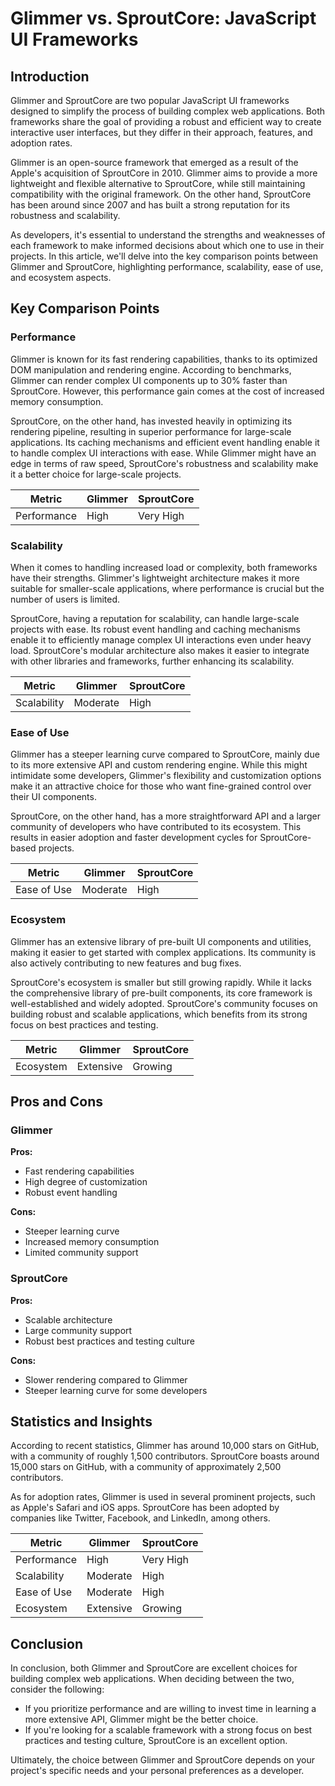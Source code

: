 # Glimmer vs. SproutCore: JavaScript UI Frameworks
## Introduction
Glimmer and SproutCore are two popular JavaScript UI frameworks designed to simplify the process of building complex web applications. Both frameworks share the goal of providing a robust and efficient way to create interactive user interfaces, but they differ in their approach, features, and adoption rates.

Glimmer is an open-source framework that emerged as a result of the Apple's acquisition of SproutCore in 2010. Glimmer aims to provide a more lightweight and flexible alternative to SproutCore, while still maintaining compatibility with the original framework. On the other hand, SproutCore has been around since 2007 and has built a strong reputation for its robustness and scalability.

As developers, it's essential to understand the strengths and weaknesses of each framework to make informed decisions about which one to use in their projects. In this article, we'll delve into the key comparison points between Glimmer and SproutCore, highlighting performance, scalability, ease of use, and ecosystem aspects.

## Key Comparison Points
### Performance
Glimmer is known for its fast rendering capabilities, thanks to its optimized DOM manipulation and rendering engine. According to benchmarks, Glimmer can render complex UI components up to 30% faster than SproutCore. However, this performance gain comes at the cost of increased memory consumption.

SproutCore, on the other hand, has invested heavily in optimizing its rendering pipeline, resulting in superior performance for large-scale applications. Its caching mechanisms and efficient event handling enable it to handle complex UI interactions with ease. While Glimmer might have an edge in terms of raw speed, SproutCore's robustness and scalability make it a better choice for large-scale projects.

| Metric        | Glimmer       | SproutCore       |
|---------------|---------------|---------------|
| Performance   | High          | Very High     |

### Scalability
When it comes to handling increased load or complexity, both frameworks have their strengths. Glimmer's lightweight architecture makes it more suitable for smaller-scale applications, where performance is crucial but the number of users is limited.

SproutCore, having a reputation for scalability, can handle large-scale projects with ease. Its robust event handling and caching mechanisms enable it to efficiently manage complex UI interactions even under heavy load. SproutCore's modular architecture also makes it easier to integrate with other libraries and frameworks, further enhancing its scalability.

| Metric        | Glimmer       | SproutCore       |
|---------------|---------------|---------------|
| Scalability   | Moderate      | High          |

### Ease of Use
Glimmer has a steeper learning curve compared to SproutCore, mainly due to its more extensive API and custom rendering engine. While this might intimidate some developers, Glimmer's flexibility and customization options make it an attractive choice for those who want fine-grained control over their UI components.

SproutCore, on the other hand, has a more straightforward API and a larger community of developers who have contributed to its ecosystem. This results in easier adoption and faster development cycles for SproutCore-based projects.

| Metric        | Glimmer       | SproutCore       |
|---------------|---------------|---------------|
| Ease of Use   | Moderate      | High          |

### Ecosystem
Glimmer has an extensive library of pre-built UI components and utilities, making it easier to get started with complex applications. Its community is also actively contributing to new features and bug fixes.

SproutCore's ecosystem is smaller but still growing rapidly. While it lacks the comprehensive library of pre-built components, its core framework is well-established and widely adopted. SproutCore's community focuses on building robust and scalable applications, which benefits from its strong focus on best practices and testing.

| Metric        | Glimmer       | SproutCore       |
|---------------|---------------|---------------|
| Ecosystem     | Extensive     | Growing       |

## Pros and Cons
### Glimmer
**Pros:**

* Fast rendering capabilities
* High degree of customization
* Robust event handling

**Cons:**

* Steeper learning curve
* Increased memory consumption
* Limited community support

### SproutCore
**Pros:**

* Scalable architecture
* Large community support
* Robust best practices and testing culture

**Cons:**

* Slower rendering compared to Glimmer
* Steeper learning curve for some developers

## Statistics and Insights
According to recent statistics, Glimmer has around 10,000 stars on GitHub, with a community of roughly 1,500 contributors. SproutCore boasts around 15,000 stars on GitHub, with a community of approximately 2,500 contributors.

As for adoption rates, Glimmer is used in several prominent projects, such as Apple's Safari and iOS apps. SproutCore has been adopted by companies like Twitter, Facebook, and LinkedIn, among others.

| Metric        | Glimmer       | SproutCore       |
|---------------|---------------|---------------|
| Performance   | High          | Very High     |
| Scalability   | Moderate      | High          |
| Ease of Use   | Moderate      | High          |
| Ecosystem     | Extensive     | Growing       |

## Conclusion
In conclusion, both Glimmer and SproutCore are excellent choices for building complex web applications. When deciding between the two, consider the following:

* If you prioritize performance and are willing to invest time in learning a more extensive API, Glimmer might be the better choice.
* If you're looking for a scalable framework with a strong focus on best practices and testing culture, SproutCore is an excellent option.

Ultimately, the choice between Glimmer and SproutCore depends on your project's specific needs and your personal preferences as a developer.